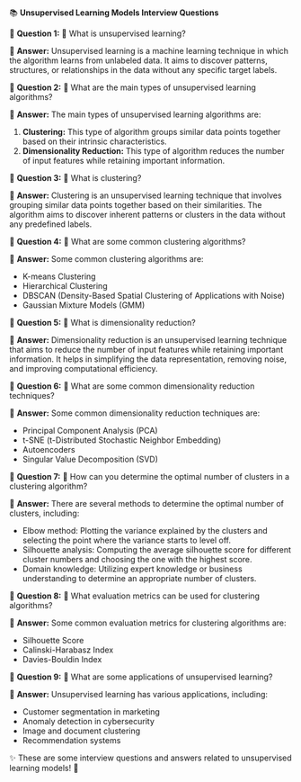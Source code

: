 📚 **Unsupervised Learning Models Interview Questions**

🔹 **Question 1:**
🤔 What is unsupervised learning?

📝 **Answer:**
Unsupervised learning is a machine learning technique in which the algorithm learns from unlabeled data. It aims to discover patterns, structures, or relationships in the data without any specific target labels.

🔹 **Question 2:**
🤔 What are the main types of unsupervised learning algorithms?

📝 **Answer:**
The main types of unsupervised learning algorithms are:
1. **Clustering:** This type of algorithm groups similar data points together based on their intrinsic characteristics.
2. **Dimensionality Reduction:** This type of algorithm reduces the number of input features while retaining important information.

🔹 **Question 3:**
🤔 What is clustering?

📝 **Answer:**
Clustering is an unsupervised learning technique that involves grouping similar data points together based on their similarities. The algorithm aims to discover inherent patterns or clusters in the data without any predefined labels.

🔹 **Question 4:**
🤔 What are some common clustering algorithms?

📝 **Answer:**
Some common clustering algorithms are:
- K-means Clustering
- Hierarchical Clustering
- DBSCAN (Density-Based Spatial Clustering of Applications with Noise)
- Gaussian Mixture Models (GMM)

🔹 **Question 5:**
🤔 What is dimensionality reduction?

📝 **Answer:**
Dimensionality reduction is an unsupervised learning technique that aims to reduce the number of input features while retaining important information. It helps in simplifying the data representation, removing noise, and improving computational efficiency.

🔹 **Question 6:**
🤔 What are some common dimensionality reduction techniques?

📝 **Answer:**
Some common dimensionality reduction techniques are:
- Principal Component Analysis (PCA)
- t-SNE (t-Distributed Stochastic Neighbor Embedding)
- Autoencoders
- Singular Value Decomposition (SVD)

🔹 **Question 7:**
🤔 How can you determine the optimal number of clusters in a clustering algorithm?

📝 **Answer:**
There are several methods to determine the optimal number of clusters, including:
- Elbow method: Plotting the variance explained by the clusters and selecting the point where the variance starts to level off.
- Silhouette analysis: Computing the average silhouette score for different cluster numbers and choosing the one with the highest score.
- Domain knowledge: Utilizing expert knowledge or business understanding to determine an appropriate number of clusters.

🔹 **Question 8:**
🤔 What evaluation metrics can be used for clustering algorithms?

📝 **Answer:**
Some common evaluation metrics for clustering algorithms are:
- Silhouette Score
- Calinski-Harabasz Index
- Davies-Bouldin Index

🔹 **Question 9:**
🤔 What are some applications of unsupervised learning?

📝 **Answer:**
Unsupervised learning has various applications, including:
- Customer segmentation in marketing
- Anomaly detection in cybersecurity
- Image and document clustering
- Recommendation systems

✨ These are some interview questions and answers related to unsupervised learning models! 🎉
